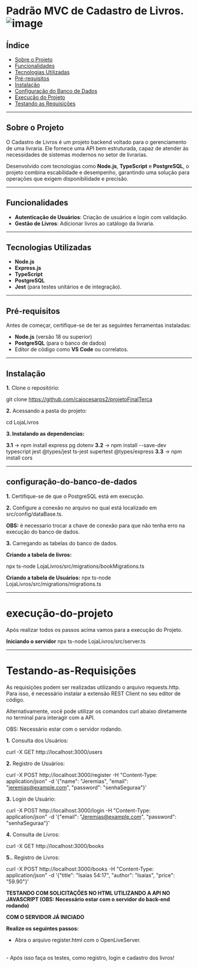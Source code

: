 # Padrão MVC de Cadastro de Livros. ![image](https://github.com/user-attachments/assets/03c35a47-19e0-44d9-a0d2-8d854bdca385)


## Índice  
- [Sobre o Projeto](#sobre-o-projeto)  
- [Funcionalidades](#funcionalidades)  
- [Tecnologias Utilizadas](#tecnologias-utilizadas)  
- [Pré-requisitos](#pré-requisitos)  
- [Instalação](#instalação)  
- [Configuração do Banco de Dados](#configuração-do-banco-de-dados)  
- [Execução do Projeto](#execução-do-projeto)  
- [Testando as Requisições](#Testando-as-Requisições)


---

## Sobre o Projeto  

O Cadastro de Livros é um projeto backend voltado para o gerenciamento de uma livraria. Ele fornece uma API bem estruturada, capaz de atender às necessidades de sistemas modernos no setor de livrarias.

Desenvolvido com tecnologias como **Node.js**, **TypeScript** e **PostgreSQL**, o projeto combina escabilidade e desempenho, garantindo uma solução para operações que exigem disponibilidade e precisão.

---

## Funcionalidades  

- **Autenticação de Usuários**: Criação de usuários e login com validação.  
- **Gestão de Livros**: Adicionar livros ao catálogo da livraria.  

---

## Tecnologias Utilizadas  

- **Node.js**  
- **Express.js**  
- **TypeScript**  
- **PostgreSQL**  
- **Jest** (para testes unitários e de integração).  

---

## Pré-requisitos  

Antes de começar, certifique-se de ter as seguintes ferramentas instaladas:  

- **Node.js** (versão 18 ou superior)  
- **PostgreSQL** (para o banco de dados)  
- Editor de código como **VS Code** ou correlatos.  

---

## Instalação  

**1.** Clone o repositório:  

git clone https://github.com/caiocesarps2/projetoFinalTerca


**2.** Acessando a pasta do projeto:

cd LojaLivros


**3. Instalando as dependencias:**

**3.1** -> npm install express pg dotenv
**3.2** -> npm install --save-dev typescript jest @types/jest ts-jest supertest @types/express
**3.3** -> npm install cors

---

## configuração-do-banco-de-dados

**1.** Certifique-se de que o PostgreSQL está em execução. 

**2.** Configure a conexão no arquivo no qual está localizado em src/config/dataBase.ts.

**OBS:** é necessario trocar a chave de conexão para que não tenha erro na execução do banco de dados.

**3.** Carregando as tabelas do banco de dados.


**Criando  a tabela de livros:**

npx ts-node LojaLivros/src/migrations/bookMigrations.ts

**Criando a tabela de Usuários:**
npx ts-node LojaLivros/src/migrations/migrations.ts

---

# execução-do-projeto

Após realizar todos os passos acima vamos para a execução do Projeto.

**Iniciando o servidor**
npx ts-node LojaLivros/src/server.ts

---

# Testando-as-Requisições

As requisições podem ser realizadas utilizando o arquivo requests.http. Para isso, é necessário instalar a extensão REST Client no seu editor de código.

Alternativamente, você pode utilizar os comandos curl abaixo diretamente no terminal para interagir com a API. 

OBS: Necessário estar com o servidor rodando.


**1.** Consulta dos Usuários:

curl -X GET http://localhost:3000/users

**2.** Registro de Usuários:

curl -X POST http://localhost:3000/register -H "Content-Type: application/json" -d '{"name": "Jeremias", "email": "jeremias@example.com", "password": "senhaSeguraa"}'


**3.** Login de Usuário:

curl -X POST http://localhost:3000/login -H "Content-Type: application/json" -d '{"email": "Jeremias@example.com", "password": "senhaSeguraa"}'


**4.** Consulta de Livros: 

curl -X GET http://localhost:3000/books

**5..** Registro de Livros:

curl -X POST http://localhost:3000/books -H "Content-Type: application/json" -d '{"title": "Isaías 54:17", "author": "Isaías", "price": "59.90"}'


**TESTANDO COM SOLICITAÇÕES NO HTML UTILIZANDO A API NO JAVASCRIPT  (OBS: Necessário estar com o servidor do back-end rodando)**

**COM O SERVIDOR JÁ INICIADO**

**Realize os seguintes passos:**

- Abra o arquivo register.html com o OpenLiveServer.
<br>
- Após isso faça os testes, como registro, login e cadastro dos livros!

